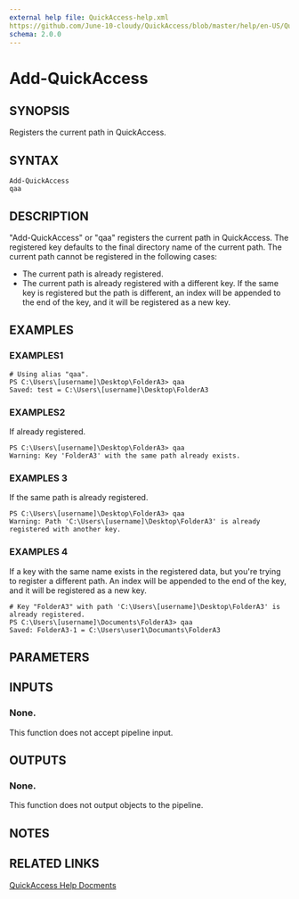 ```yaml
---
external help file: QuickAccess-help.xml
https://github.com/June-10-cloudy/QuickAccess/blob/master/help/en-US/QuickAccess-help.xml
schema: 2.0.0
---
```

# Add-QuickAccess
## SYNOPSIS
Registers the current path in QuickAccess.
## SYNTAX
```
Add-QuickAccess
qaa
```
## DESCRIPTION
"Add-QuickAccess" or "qaa" registers the current path in QuickAccess.
The registered key defaults to the final directory name of the current path.
The current path cannot be registered in the following cases:
* The current path is already registered.
* The current path is already registered with a different key.
If the same key is registered but the path is different, an index will be appended to the end of the key, and it will be registered as a new key.
## EXAMPLES
### EXAMPLES1
```
# Using alias "qaa".
PS C:\Users\[username]\Desktop\FolderA3> qaa
Saved: test = C:\Users\[username]\Desktop\FolderA3
```
### EXAMPLES2
If already registered.
```
PS C:\Users\[username]\Desktop\FolderA3> qaa
Warning: Key 'FolderA3' with the same path already exists.
```
### EXAMPLES 3
If the same path is already registered.
```
PS C:\Users\[username]\Desktop\FolderA3> qaa
Warning: Path 'C:\Users\[username]\Desktop\FolderA3' is already registered with another key.
```
### EXAMPLES 4
If a key with the same name exists in the registered data, but you're trying to register a different path.
An index will be appended to the end of the key, and it will be registered as a new key.
```
# Key "FolderA3" with path 'C:\Users\[username]\Desktop\FolderA3' is already registered.
PS C:\Users\[username]\Documents\FolderA3> qaa
Saved: FolderA3-1 = C:\Users\user1\Documants\FolderA3
```
## PARAMETERS
## INPUTS
### None. 
This function does not accept pipeline input.
## OUTPUTS
### None. 
This function does not output objects to the pipeline.
## NOTES
## RELATED LINKS
[QuickAccess Help Docments](https://github.com/June-10-cloudy/QuickAccess-Help)
